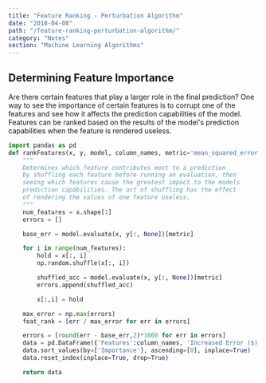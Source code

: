 ```yaml
---
title: "Feature Ranking - Perturbation Algorithm"
date: "2018-04-08"
path: "/feature-ranking-perturbation-algorithm/"
category: "Notes"
section: "Machine Learning Algorithms"
---
```


## Determining Feature Importance
Are there certain features that play a larger role in the final prediction? One way to see the importance of certain features is to corrupt one of the features and see how it affects the prediction capabilities of the model. Features can be ranked based on the results of the model's prediction capabilities when the feature is rendered useless.


```python
import pandas as pd
def rankFeatures(x, y, model, column_names, metric='mean_squared_error'):
    """
    Determines which feature contributes most to a prediction
    by shuffling each feature before running an evaluation, then
    seeing which features cause the greatest impact to the models
    prediction capabilities. The act of shuffling has the effect
    of rendering the values of one feature useless.
    """
    num_features = x.shape[1]
    errors = []

    base_err = model.evaluate(x, y[:, None])[metric]

    for i in range(num_features):
        hold = x[:, i]
        np.random.shuffle(x[:, i])

        shuffled_acc = model.evaluate(x, y[:, None])[metric]
        errors.append(shuffled_acc)

        x[:,i] = hold

    max_error = np.max(errors)
    feat_rank = [err / max_error for err in errors]

    errors = [round(err - base_err,2)*1000 for err in errors]
    data = pd.DataFrame({'Features':column_names, 'Increased Error ($)':errors, 'Importance':feat_rank})
    data.sort_values(by=['Importance'], ascending=[0], inplace=True)
    data.reset_index(inplace=True, drop=True)

    return data
```

